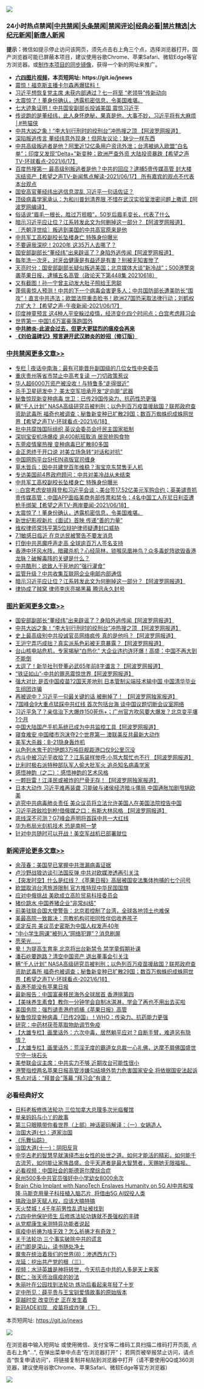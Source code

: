 ![](https://raw.githubusercontent.com/fqnews/bnews/master/64photo/fqnews-qr.jpg)

<div id="tt">
<h3>24小时热点禁闻|<a href="#%E4%B8%AD%E5%85%B1%E7%A6%81%E9%97%BB%E6%9B%B4%E5%A4%9A%E6%96%87%E7%AB%A0">中共禁闻</a>|<a href="#%E5%9B%BE%E7%89%87%E6%96%B0%E9%97%BB%E6%9B%B4%E5%A4%9A%E6%96%87%E7%AB%A0">头条禁闻</a>|<a href="#%E6%96%B0%E9%97%BB%E8%AF%84%E8%AE%BA%E6%9B%B4%E5%A4%9A%E6%96%87%E7%AB%A0">禁闻评论|<a href="#%E5%BF%85%E7%9C%8B%E7%BB%8F%E5%85%B8%E5%A5%BD%E6%96%87">经典必看|<a href="/video.md#%E7%A6%81%E7%89%87%E7%B2%BE%E9%80%89">禁片精选</a>|<a href="https://github.com/fqnews/djy/blob/master/gb/nf1351518.md#1">大纪元新闻</a>|<a href="https://github.com/fqnews/ntdtv/blob/master/gb/prog204.md#1">新唐人新闻</a></h3>
<div><b>提示：</b>微信如提示停止访问该网页，须先点击右上角三个点，选择浏览器打开。国产浏览器可能已屏蔽本项目，建议使用谷歌Chrome、苹果Safari、微软Edge等官方浏览器。或<a href="https://github.com/fqnews/bnews/blob/master/%E5%88%B6%E4%BD%9Cgit%E7%A6%81%E9%97%BB%E9%95%9C%E5%83%8F.md">制作本项目的同步镜像</a>，获得一个新的网址来推广。</div>
<ul>
<li><b><a href="http://d1.bdrive.tk/64.mp4" target="_blank">六四图片视频</a>，本页短网址: https://git.io/jnews</b></li>
<li><a href="/comments/20210618/1569091.md">震惊！福克斯主播卡尔森再爆猛料！</a></li>
<li><a href="/comments/20210618/1569113.md">习近平想恢复党主席 未获内部通过？七一将至 “老领导”传新动向</a></li>
<li><a href="/comments/20210618/1569439.md">太震惊了！董身份确认，透露机密信息，令美国难堪。</a></li>
<li><a href="/cnnews/20210618/1569240.md">七大迹象证明！中共国安副部长投诚美国 震惊习近平</a></li>
<li><a href="/comments/20210618/1569217.md">传说跑的是董经纬，此人身怀绝秘，果真是他，大事不妙，习近平将有大麻烦│#熊猫侠</a></li>
<li><a href="/topimagenews/20210618/1569201.md">中共大凶之象！“李大钊行刑时的绞刑台”冲热搜之顶 【阿波罗网报道】</a></li>
<li><a href="/comments/20210618/1569473.md">深陷叛逃传言 董经纬意外现身！但网友议论：缺少一样东西</a></li>
<li><a href="/comments/20210618/1569023.md">中共高级叛逃者是他？阿里近12亿条用户资讯外泄；台湾被纳入欧盟“白名单”；印度又发现“Delta+”新变种；欧洲严查外资 大陆投资暴跌【希望之声TV-环球看点-2021/6/17】</a></li>
<li><a href="/comments/20210618/1569096.md">百度热搜第一  最高级别叛逃者是他？中共的回应？逮捕5壹传媒高管  封大楼 冻结资产【希望之声TV-新闻焦点解读-2021/06/17】  所有嘉宾的观点不代表本台观点</a></li>
<li><a href="/comments/20210618/1569383.md">国安高官董经纬出逃信息混乱 习近平一句话佐证？</a></li>
<li><a href="/cnnews/20210618/1569358.md">顶级病毒学家承认：为和川普划清界限 不惜在武汉实验室泄密问题上撒谎【阿波罗网编译】</a></li>
<li><a href="/health/20210618/1569033.md">俗话说“眉毛一根长，胜过万担粮”，50岁后眉毛变长，代表了什么</a></li>
<li><a href="/cbnews/20210618/1569297.md">暗示习近平应让位？江系转发此文为何删掉这一部分？【阿波罗网报道】</a></li>
<li><a href="/ssgc/20210618/1569109.md">〖兲朝浮世绘〗叛逃到美国的中共高官原来是他</a></li>
<li><a href="/cbnews/20210618/1569477.md">中共军工高校副校长坠楼身亡 特殊身份曝光</a></li>
<li><a href="/comments/20210618/1569316.md">不要逼我深挖！2020年 这35万人去哪了？</a></li>
<li><a href="/topimagenews/20210618/1569604.md">国安部副部长“董经纬”出来辟谣了？身陷外逃传闻【阿波罗网报道】</a></li>
<li><a href="/health/20210618/1569049.md">每年洗一次牙，对牙齿健康是有益还是有害？别被无知害惨了</a></li>
<li><a href="/cbnews/20210618/1569151.md">天亮时分：国安部副部长疑似叛逃美国；北京媒体大谈“新冷战”；500港警突袭苹果日报，逮捕五名高管（政论天下第448集 20210618）</a></li>
<li><a href="/yule/20210618/1569482.md">又有截图！孙一宁曾主动发大肚子照给王思聪</a></li>
<li><a href="/comments/20210618/1569252.md">蓬佩奥惊人预测！中共的下一个病毒会害更多人；中共国防部长遭美防长“围攻”！直言中共违法；欧盟法院重击脸书！欧洲27国恐采取法律行动；刘鹤权力扩大？【希望之声-午夜新闻-2021/06/17】</a></li>
<li><a href="/cnnews/20210618/1569431.md">印度神童预言 这4种人平安躲过疫情，经济变化四个时间点；白宫考虑拜习会</a></li>
<li><a href="/cnnews/20210618/1569347.md">世界第一 中国1.6万富豪落跑国外</a></li>
<li><b><a href="/comments/20200211/1275071.md" target="_blank">中共肺炎-此波会过去，但更大更猛烈的瘟疫会再来</a></b></li>
<li><b><a href="/comments/20200207/1272816.md" target="_blank">《刘伯温碑记》预言避开武汉肺炎的妙招（修订版）</a></b></li>
</ul>
</div>

<div class="catlist">
<h3><a href="/cbnews/" target="_blank">中共禁闻</a><span><a href="/cbnews/" target="_blank" rel="nofollow">更多文章>></a></span></h3>
<ul>
<li><a href="/cbnews/20210619/1569711.md" target="_blank">专栏 | 夜话中南海：最有可能晋升副国级的几位女性中央委员</a></li>
<li><a href="/cbnews/20210619/1569707.md" target="_blank">重庆贵州等省市禁止中高考复读 一刀切政策惹议</a></li>
<li><a href="/cbnews/20210619/1569687.md" target="_blank">华人超6000万资产被没收！与特鲁多“走得很近”</a></li>
<li><a href="/cbnews/20210619/1569645.md" target="_blank">杀手卫星研发中？ 美太空军坦承开发“定向能”武器</a></li>
<li><a href="/cbnews/20210619/1569630.md" target="_blank">秘鲁惊现新变种病毒 世卫：已传29国传染力、抗药性恐更强</a></li>
<li><a href="/comments/20210619/1569627.md" target="_blank">瞒“千人计划” NASA高级研究员被判刑；以色列百万疫苗援敌国？联邦政府查资助武毒所 福奇也被调查；秘鲁新变种已扩散29国；数百万蜘蛛织成蛛网世界【希望之声TV-环球看点-2021/6/18】</a></li>
<li><a href="/cbnews/20210618/1569586.md" target="_blank">批中共腐蚀国际组织 英议会委员会吁民主国家抵制</a></li>
<li><a href="/cbnews/20210618/1569585.md" target="_blank">深圳宝安机场爆疫 逾400航班取消 居民抢购食物</a></li>
<li><a href="/cbnews/20210618/1569584.md" target="_blank">东莞疫情窜热搜 变种病毒已扩散80多国</a></li>
<li><a href="/cbnews/20210618/1569549.md" target="_blank">金正恩终于开口说 对美立场急转“对话和对抗”</a></li>
<li><a href="/cbnews/20210618/1569500.md" target="_blank">中国网购平台SHEIN盗版官司缠身</a></li>
<li><a href="/cbnews/20210618/1569499.md" target="_blank">草木皆兵：因中共建党百年维稳？淘宝京东禁售无人机</a></li>
<li><a href="/cbnews/20210618/1569478.md" target="_blank">专访美国前4界政府顾问：中共对美冷战从未结束</a></li>
<li><a href="/cbnews/20210618/1569477.md" target="_blank">中共军工高校副校长坠楼身亡 特殊身份曝光</a></li>
<li><a href="/comments/20210618/1569454.md" target="_blank">💥白宫考虑安排拜登和习近平会谈；美台签17.52亿美元军购合约；英美谴责抓壹传媒高管；中国APP面临美商务部传票和禁令；4名中国工人在尼日利亚遭枪手绑架【希望之声TV-两岸要闻-2021/06/18】</a></li>
<li><a href="/comments/20210618/1569439.md" target="_blank">太震惊了！董身份确认，透露机密信息，令美国难堪。</a></li>
<li><a href="/comments/20210618/1569374.md" target="_blank">新世纪影视新片《面试》首映 传递“善的力量”</a></li>
<li><a href="/cbnews/20210618/1569410.md" target="_blank">维权律师常玮平第5位辩护律师疑遭封口威胁</a></li>
<li><a href="/cbnews/20210618/1569409.md" target="_blank">7.1敏感日临近 在京访民被警告不要发消息</a></li>
<li><a href="/comments/20210618/1569375.md" target="_blank">打倒中共恶魔呼声走高 全球逾百万人签名支持</a></li>
<li><a href="/comments/20210618/1569405.md" target="_blank">香港中环风水阵，暗藏杀机？心经简林，锁喉凤凰神鸟？众多毒蛇阵欲毁香港龙脉？破解毒阵的关键是什么？</a></li>
<li><a href="/cbnews/20210618/1569404.md" target="_blank">中共酷刑：欲致人于死地的&#8221;强行灌食&#8221;</a></li>
<li><a href="/cbnews/20210618/1569338.md" target="_blank">监管升级？中共收集互联网企业电邮内部通信</a></li>
<li><a href="/cbnews/20210618/1569297.md" target="_blank">暗示习近平应让位？江系转发此文为何删掉这一部分？【阿波罗网报道】</a></li>
<li><a href="/cbnews/20210618/1569291.md" target="_blank">律协成了贼窝 律师李庆亮揭黑幕 腾讯永久封号</a></li>

</ul>
</div>
<div class="catlist">
<h3><a href="/topimagenews/" target="_blank">图片新闻</a><span><a href="/topimagenews/" target="_blank" rel="nofollow">更多文章>></a></span></h3>
<ul>
<li><a href="/topimagenews/20210618/1569604.md" target="_blank">国安部副部长“董经纬”出来辟谣了？身陷外逃传闻【阿波罗网报道】</a></li>
<li><a href="/topimagenews/20210618/1569201.md" target="_blank">中共大凶之象！“李大钊行刑时的绞刑台”冲热搜之顶 【阿波罗网报道】</a></li>
<li><a href="/topimagenews/20210617/1568586.md" target="_blank">史上最高级别中共投诚官员网络疯传 真的是他吗？【阿波罗网报道】</a></li>
<li><a href="/topimagenews/20210617/1568585.md" target="_blank">王沪宁弄巧成拙？真实派系色彩被无意暴露？【阿波罗网报道】</a></li>
<li><a href="/topimagenews/20210616/1567991.md" target="_blank">台山核电站危机，专家揭秘“白热化” 大企业违约连环爆！高盛：中国不再大到不能倒</a></li>
<li><a href="/topimagenews/20210616/1567809.md" target="_blank">太逗了！新华社刊登董必武65年前8字谶言？【阿波罗网报道】</a></li>
<li><a href="/topimagenews/20210616/1567674.md" target="_blank">“铁证如山”-中共的罪恶震惊世界【阿波罗网报道】</a></li>
<li><a href="/topimagenews/20210615/1567286.md" target="_blank">强大对比 是否中国疫苗?2国天差地别 日本管制尖端技术输中国 中国清华毕业生组团诈骗</a></li>
<li><a href="/topimagenews/20210615/1567099.md" target="_blank">再被说中？习近平一句最关键的话 被删掉了！ 【阿波罗网独家报道】</a></li>
<li><a href="/topimagenews/20210614/1566582.md" target="_blank">7国峰会9大重点猛踩中共红线 首次包括台海 谈中国议题切断会议室网络</a></li>
<li><a href="/topimagenews/20210614/1566288.md" target="_blank">习近平急了？亲信治下大爆炸150死伤+；广州官方吹风要大爆发？北京变平壤1个月</a></li>
<li><a href="/topimagenews/20210614/1566204.md" target="_blank">中国大陆国产手机系统已成为中共监控工具【阿波罗网报道】</a></li>
<li><a href="/topimagenews/20210614/1566191.md" target="_blank">寝食难安 中国楼市泡沫夺2个世界第一 澳联美反共最新大动作</a></li>
<li><a href="/topimagenews/20210613/1565974.md" target="_blank">美军大杀器：B-21隐身轰炸机</a></li>
<li><a href="/topimagenews/20210613/1565965.md" target="_blank">以色列水鬼干的!伊朗3万吨巨舰距港口仅9公里沉没</a></li>
<li><a href="/topimagenews/20210613/1565945.md" target="_blank">内斗中被习近平收拾了？江系装样惨呼:小骂大帮忙也不行 【阿波罗网报道】</a></li>
<li><a href="/topimagenews/20210613/1565758.md" target="_blank">比利时极右派特种部队军人偷大批军火 追杀知名病毒学家</a></li>
<li><a href="/comments/20210612/1565472.md" target="_blank">感悟神韵（之二）：感悟神韵的艺术风格</a></li>
<li><a href="/topimagenews/20210612/1565301.md" target="_blank">一颗巨雷！江泽民或被炸的尸骨无存！【阿波罗网独家报道】</a></li>
<li><a href="/topimagenews/20210611/1564833.md" target="_blank">日本大动作 习近平难再装聋 习能破与诸侯经济暗斗僵局 中国通胀加剧甩锅欧美</a></li>
<li><a href="/topimagenews/20210611/1564685.md" target="_blank">追究中共病毒肺炎责任 美众议员将立法允许美国人在美国法院控告中国</a></li>
<li><a href="/topimagenews/20210611/1564647.md" target="_blank">习近平政敌捡到枪!借俄媒之口：有斯大林风格 【阿波罗网报道】</a></li>
<li><a href="/topimagenews/20210609/1563248.md" target="_blank">底线深不可测？G7峰会声明将首踩中共一大红线</a></li>
<li><a href="/topimagenews/20210609/1563122.md" target="_blank">华为布局光刻机技术 恐是南柯一梦</a></li>
<li><a href="/topimagenews/20210608/1562813.md" target="_blank">针对中共随时可以开战！美空军战机已部署就位</a></li>

</ul>
</div>
<div class="catlist">
<h3><a href="/comments/" target="_blank">新闻评论</a><span><a href="/comments/" target="_blank" rel="nofollow">更多文章>></a></span></h3>
<ul>
<li><a href="/comments/20210619/1569705.md" target="_blank">余茂春：美国早已掌握中共泄漏病毒证据</a></li>
<li><a href="/comments/20210619/1569704.md" target="_blank">卢沙野战狼访谈引法国反弹 中共对欧媒渗透再引关注</a></li>
<li><a href="/comments/20210619/1569703.md" target="_blank">【突发时空】什么是红线？《苹果日报》高层被国安法集体拘捕的七个问号</a></li>
<li><a href="/comments/20210619/1569702.md" target="_blank">欧盟取消台湾旅游限制 官方推特现中华民国国旗</a></li>
<li><a href="/comments/20210619/1569701.md" target="_blank">应对中俄挑战 美欧成立高阶贸易科技委员会</a></li>
<li><a href="/comments/20210619/1569686.md" target="_blank">猪价跳水 中国养猪企业“非常纠结”</a></li>
<li><a href="/comments/20210619/1569679.md" target="_blank">前美驻联合国大使警告：北京若控制了台湾，全球各地领土也难保</a></li>
<li><a href="/comments/20210619/1569675.md" target="_blank">美最高院一致裁决：宗教机构可拒同性伴侣收养孩子</a></li>
<li><a href="/comments/20210619/1569674.md" target="_blank">坚定反共 美议员史密斯为中国人权发声40年</a></li>
<li><a href="/comments/20210619/1569673.md" target="_blank">“中小学生网课”被列入“网络犯罪”？消息刷屏</a></li>
<li><a href="/comments/20210619/1569658.md" target="_blank">愿荣光……</a></li>
<li><a href="/comments/20210619/1569657.md" target="_blank">晕！为提高生育率 北京将出台新禁令 禁学童假期补课</a></li>
<li><a href="/comments/20210619/1569632.md" target="_blank">潘石屹要跑路？清空中国资产 退出董事会引关注</a></li>
<li><a href="/comments/20210619/1569627.md" target="_blank">瞒“千人计划” NASA高级研究员被判刑；以色列百万疫苗援敌国？联邦政府查资助武毒所 福奇也被调查；秘鲁新变种已扩散29国；数百万蜘蛛织成蛛网世界【希望之声TV-环球看点-2021/6/18】</a></li>
<li><a href="/comments/20210619/1569621.md" target="_blank">香港不能没有苹果日报</a></li>
<li><a href="/comments/20210619/1569620.md" target="_blank">最新报告：中国富豪移民海外全球居首 香港排第四</a></li>
<li><a href="/comments/20210619/1569619.md" target="_blank">【美味养生素食】教你一分钟学会自制冰淇淋，学会了再也不用出去买啦</a></li>
<li><a href="/comments/20210618/1569612.md" target="_blank">美国务院：强烈谴责港府抓捕《苹果日报》高管</a></li>
<li><a href="/comments/20210618/1569595.md" target="_blank">秘鲁惊现变种病毒「已传29国」！WHO：传染力、抗药能力更强</a></li>
<li><a href="/comments/20210618/1569594.md" target="_blank">研究：中药材茯苓萃取物助调节免疫</a></li>
<li><a href="/comments/20210618/1569583.md" target="_blank">【大雄专栏】画里话外：六次中毒，居然躺平应对？自断手臂，难道另有隐情？</a></li>
<li><a href="/comments/20210618/1569582.md" target="_blank">【大雄专栏】画里话外：荒淫无度的霸道女总裁一心礼佛，达摩不屑佛国盛世宁守一块石头</a></li>
<li><a href="/comments/20210618/1569560.md" target="_blank">美参联会议主席：中共实力不够 近期攻台可能性很小</a></li>
<li><a href="/comments/20210618/1569559.md" target="_blank">港警指控两名苹果日报高管涉嫌勾结境外势力危害国家安全 将依据国安法起诉</a></li>
<li><a href="/comments/20210618/1569558.md" target="_blank">焦点对话：“拜普会”落幕 “拜习会”有谱？</a></li>

</ul>
</div>

<div class="catlist">
<h3>必看经典好文</h3>
<ul>
<li><a href="/comments/20200531/1337359.md" target="_blank">日料老板修炼法轮功 三位加拿大总理多次光临餐馆</a></li>
<li><a href="/cbnews/20210518/1548912.md" target="_blank">单亲妈妈与小丫的故事</a></li>
<li><a href="/comments/20200426/1319648.md" target="_blank">第三只眼睛带你看世界（上部）神话密码解译：（一）女娲造人</a></li>
<li><a href="/cbnews/20190424/913985.md" target="_blank">治国大道(七)：道家治国</a></li>
<li><a href="/comments/20200527/783191.md" target="_blank">《乐舞仙踪》</a></li>
<li><a href="/cbnews/20180317/915893.md" target="_blank">治国大道(十一)：阴阳反背</a></li>
<li><a href="/comments/20210420/1529876.md" target="_blank">中华古老的智慧早就演绎杰出女性的处世之道。如何才能活的精彩，如何能千古流芳，如何能让家族昌盛。合乎天道者是最大智慧者，天赐她无限福报。</a></li>
<li><a href="/comments/20200806/1375443.md" target="_blank">必看视频：中国社会的斯德哥尔摩综合症</a></li>
<li><a href="/comments/20200704/783272.md" target="_blank">泉州500多中共官员强奸中小学幼女8000余次</a></li>
<li><a href="/comments/20200901/1451956.md" target="_blank">Brain Chip Implant with NanoTech Enslaves Humanity on 5G AI中共和埃隆∙马斯克用量子科技植入脑芯片, 将借由5G AI奴役人类</a></li>
<li><a href="/comments/20200814/1379994.md" target="_blank">搞政治是天赋人权，应该大搞特搞</a></li>
<li><a href="/ccpdope/20181219/1049286.md" target="_blank">天火焚城！4千年前男性乱遗址被找到</a></li>
<li><a href="/comments/20200926/1403542.md" target="_blank">六四中他保护师生 后修炼法轮功铸就不畏强权的丰碑</a></li>
<li><a href="/comments/20210331/1516768.md" target="_blank">从党棍康生亲测特异功能者说起</a></li>
<li><a href="/comments/20200502/1322275.md" target="_blank">瘟疫中祈祷为啥无效？怎么祈祷才有奇效？</a></li>
<li><a href="/cbnews/20200703/1354907.md" target="_blank">关于法轮功 三个事实破除中共的谎言</a></li>
<li><a href="/tculture/20200803/1373949.md" target="_blank">闭门即是深山，读书随处净土</a></li>
<li><a href="/topimagenews/20180527/948714.md" target="_blank">魔鬼在统治着我们的世界(8)：渗透西方(下)</a></li>
<li><a href="/comments/20200929/1405201.md" target="_blank">龙延：挖出共产党的根（三）</a></li>
<li><a href="/comments/20200623/1273653.md" target="_blank">视频：水浒英雄是神将转世，今天抗击中共的人多是天上来客</a></li>
<li><a href="/comments/20200224/1282494.md" target="_blank">魏仁：张天师治瘟疫的妙法</a></li>
<li><a href="/comments/20210216/1488271.md" target="_blank">朱丽叶在公园找到法轮功 炼功后看起来年轻了十岁</a></li>
<li><a href="/comments/20200616/1345658.md" target="_blank">定中所见：薛平贵与王宝钏爱情故事的原始版本</a></li>
<li><a href="/comments/20200626/1259925.md" target="_blank">穿越时空 改变历史 正在发生着</a></li>
<li><a href="/headline/20200908/1392940.md" target="_blank">新冠ADE初现　疫苗将成炸弹（下）</a></li>

</ul>
</div>

本页短网址: https://git.io/jnews

![](https://raw.githubusercontent.com/fqnews/bnews/master/64photo/fqnews-qr.jpg)

在浏览器中输入短网址 或使用微信、支付宝等二维码工具扫描二维码打开页面, 点击右上角"...", 在弹出菜单中点击“在浏览器打开”； 若网页被举报禁止访问，请点击“恢复申请访问”，将链接复制并粘贴到浏览器中打开（请不要使用QQ或360浏览器，建议使用谷歌Chrome、苹果Safari、微软Edge等官方浏览器）

![](https://raw.githubusercontent.com/fqnews/bnews/master/64photo/wx.jpg)